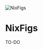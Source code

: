 ![NixFigs](https://lichtzeit.altervista.org/cdn/resources/figs.nix/nixfigs.crop.jpg "NixFigs")

# NixFigs
TO-DO
